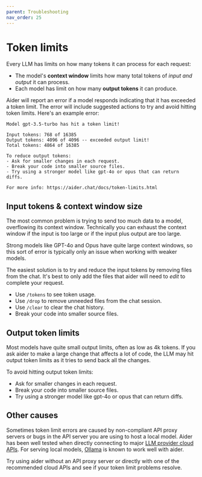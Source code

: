 ```yaml
---
parent: Troubleshooting
nav_order: 25
---
```


# Token limits

Every LLM has limits on how many tokens it can process for each request:

- The model's **context window** limits how many total tokens of
*input and output* it can process.
- Each model has limit on how many **output tokens** it can
produce.

Aider will report an error if a model responds indicating that
it has exceeded a token limit.
The error will include suggested actions to try and
avoid hitting token limits.
Here's an example error:

```
Model gpt-3.5-turbo has hit a token limit!

Input tokens: 768 of 16385
Output tokens: 4096 of 4096 -- exceeded output limit!
Total tokens: 4864 of 16385

To reduce output tokens:
- Ask for smaller changes in each request.
- Break your code into smaller source files.
- Try using a stronger model like gpt-4o or opus that can return diffs.

For more info: https://aider.chat/docs/token-limits.html
```

## Input tokens & context window size

The most common problem is trying to send too much data to a 
model,
overflowing its context window.
Technically you can exhaust the context window if the input is
too large or if the input plus output are too large.

Strong models like GPT-4o and Opus have quite
large context windows, so this sort of error is
typically only an issue when working with weaker models.

The easiest solution is to try and reduce the input tokens
by removing files from the chat.
It's best to only add the files that aider will need to *edit*
to complete your request.

- Use `/tokens` to see token usage.
- Use `/drop` to remove unneeded files from the chat session.
- Use `/clear` to clear the chat history.
- Break your code into smaller source files.

## Output token limits

Most models have quite small output limits, often as low
as 4k tokens.
If you ask aider to make a large change that affects a lot
of code, the LLM may hit output token limits
as it tries to send back all the changes.

To avoid hitting output token limits:

- Ask for smaller changes in each request.
- Break your code into smaller source files.
- Try using a stronger model like gpt-4o or opus that can return diffs.


## Other causes

Sometimes token limit errors are caused by 
non-compliant API proxy servers
or bugs in the API server you are using to host a local model.
Aider has been well tested when directly connecting to 
major 
[LLM provider cloud APIs](https://aider.chat/docs/llms.html).
For serving local models, 
[Ollama](https://aider.chat/docs/llms/ollama.html) is known to work well with aider.

Try using aider without an API proxy server
or directly with one of the recommended cloud APIs
and see if your token limit problems resolve.
